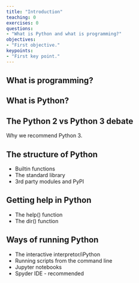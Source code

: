 ```yaml
---
title: "Introduction"
teaching: 0
exercises: 0
questions:
- "What is Python and what is programming?"
objectives:
- "First objective."
keypoints:
- "First key point."
---
```


## What is programming?

## What is Python?

## The Python 2 vs Python 3 debate

Why we recommend Python 3.

## The structure of Python

* Builtin functions
* The standard library
* 3rd party modules and PyPI

## Getting help in Python

* The help() function
* The dir() function

## Ways of running Python

* The interactive interpretor/iPython
* Running scripts from the command line
* Jupyter notebooks
* Spyder IDE - recommended

